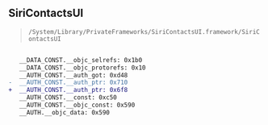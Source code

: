 ## SiriContactsUI

> `/System/Library/PrivateFrameworks/SiriContactsUI.framework/SiriContactsUI`

```diff

   __DATA_CONST.__objc_selrefs: 0x1b0
   __DATA_CONST.__objc_protorefs: 0x10
   __AUTH_CONST.__auth_got: 0xd48
-  __AUTH_CONST.__auth_ptr: 0x710
+  __AUTH_CONST.__auth_ptr: 0x6f8
   __AUTH_CONST.__const: 0xc50
   __AUTH_CONST.__objc_const: 0x590
   __AUTH.__objc_data: 0x590

```
